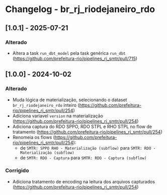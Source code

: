 # Changelog - br_rj_riodejaneiro_rdo

## [1.0.1] - 2025-07-21

### Alterado

- Altera a task `run_dbt_model` pela task genérica `run_dbt` (https://github.com/prefeitura-rio/pipelines_rj_smtr/pull/715)

## [1.0.0] - 2024-10-02

### Alterado
- Muda lógica de materialização, selecionando o dataset `br_rj_riodejaneiro_rdo` inteiro (https://github.com/prefeitura-rio/pipelines_rj_smtr/pull/254)
- Adiciona variavel `version` na materialização (https://github.com/prefeitura-rio/pipelines_rj_smtr/pull/254)
- Adiciona captura do RDO SPPO, RDO STPL e RHO STPL no flow de tratamento (https://github.com/prefeitura-rio/pipelines_rj_smtr/pull/254)
- Renomeia os flows (https://github.com/prefeitura-rio/pipelines_rj_smtr/pull/254):
    - de `SMTR: SPPO RHO - Materialização (subflow)` para `SMTR: RDO - Materialização (subflow)`
    - de `SMTR: RDO - Captura` para `SMTR: RDO - Captura (subflow)`

### Corrigido
- Adiciona tratamento de encoding na leitura dos arquivos capturados (https://github.com/prefeitura-rio/pipelines_rj_smtr/pull/254)
